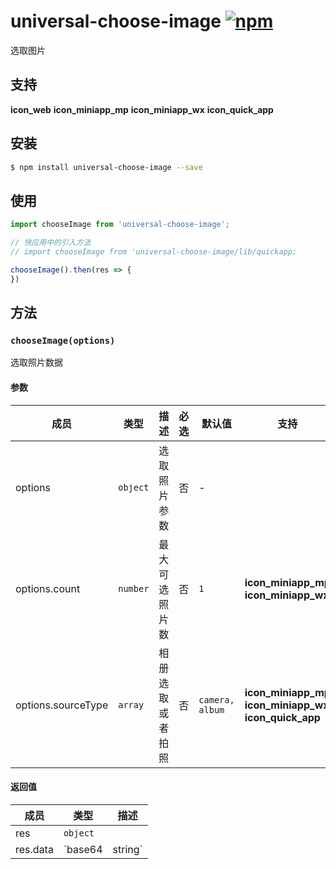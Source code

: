 # universal-choose-image [![npm](https://img.shields.io/npm/v/universal-choose-image.svg)](https://www.npmjs.com/package/universal-choose-image)

选取图片

## 支持
__icon_web__ __icon_miniapp_mp__ __icon_miniapp_wx__ __icon_quick_app__

## 安装
```bash
$ npm install universal-choose-image --save
```

## 使用

```javascript
import chooseImage from 'universal-choose-image';

// 快应用中的引入方法
// import chooseImage from 'universal-choose-image/lib/quickapp;

chooseImage().then(res => {
})
```

## 方法

### `chooseImage(options)`
选取照片数据

#### 参数
| 成员               | 类型     | 描述             | 必选 | 默认值          | 支持 |
| ------------------ | -------- | ---------------- | ---- | --------------- | ---- |
| options            | `object` | 选取照片参数     | 否   | -               |      |
| options.count      | `number` | 最大可选照片数   | 否   | `1`             | __icon_miniapp_mp__ __icon_miniapp_wx__ |
| options.sourceType | `array`  | 相册选取或者拍照 | 否   | `camera, album` | __icon_miniapp_mp__ __icon_miniapp_wx__ __icon_quick_app__|

#### 返回值
| 成员     | 类型              | 描述                                       |
| -------- | ----------------- | ------------------------------------------ |
| res      | `object`          |                                            |
| res.data | `base64 | string` | web 环境为 base64 数据，小程序中为图片路径 |
